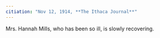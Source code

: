 ```yaml
---
citiation: "Nov 12, 1914, **The Ithaca Journal**"
---
```

Mrs. Hannah Mills, who has been so ill, is slowly recovering. 